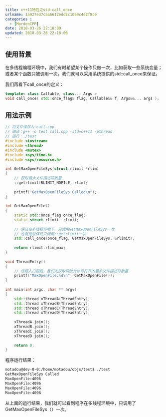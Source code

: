 ```yaml
---
title: c++11特性之std:call_once
urlname: 1a927e37caa6612edd2c10e9c4e2f8ce
categories : 
  - [MordenCPP]
date: 2018-03-26 22:18:00
updated: 2018-03-26 22:18:00
---
```

## 使用背景
在多线程编程环境中，我们有时希望某个操作只做一次，比如获取一些系统变量；或者某个函数只被调用一次。我们就可以采用系统提供的std::call_once来保证。

我们再看下call_once的定义：
``` c++
template< class Callable, class... Args >
void call_once( std::once_flag& flag, Callable&& f, Args&&... args );
```

<!--more-->

## 用法示例
``` c++
// 将文件保存为 call.cpp
// 编译：g++ -o test call.cpp -std=c++11 -pthread
// 运行：./test
#include <iostream>
#include <thread>
#include <mutex>
#include <sys/time.h>
#include <sys/resource.h>
 
int GetMaxOpenFileSys(struct rlimit *rlim)
{
    // 获取最大文件描述符数量
    ::getrlimit(RLIMIT_NOFILE, rlim);
     
    printf("GetMaxOpenFileSys Called\n");
}
 
int GetMaxOpenFile()
{
    static std::once_flag once_flag;
    static struct rlimit  rlimit;
 
    // 保证在多线程环境下，只调用GetMaxOpenFileSys一次
    // 也就是说保证只调用::getrlimit一次
    std::call_once(once_flag, GetMaxOpenFileSys, &rlimit);
 
    return rlimit.rlim_max;
}
 
void ThreadEntry()
{
    // 线程入口函数，我们先获取系统允许可打开的最多文件描述符数量
    printf("MaxOpenFile:%d\n", GetMaxOpenFile());
}
 
int main(int argc, char ** argv)
{
    std::thread xThreadA(ThreadEntry);
    std::thread xThreadB(ThreadEntry);
    std::thread xThreadC(ThreadEntry);
    std::thread xThreadD(ThreadEntry);
 
    xThreadA.join();
    xThreadB.join();
    xThreadC.join();
    xThreadD.join();
 
    return 0;
}
```

程序运行结果：
``` bash
motadou@dev-0-0:/home/motadou/objs/test$ ./test 
GetMaxOpenFileSys Called
MaxOpenFile:4096
MaxOpenFile:4096
MaxOpenFile:4096
MaxOpenFile:4096
```

从上面的运行结果，我们就可以看到程序在多线程环境中，只调用了GetMaxOpenFileSys（）一次。

